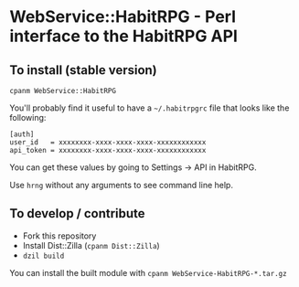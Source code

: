 # WebService::HabitRPG - Perl interface to the HabitRPG API

## To install (stable version)

    cpanm WebService::HabitRPG

You'll probably find it useful to have a `~/.habitrpgrc` file that
looks like the following:

    [auth]
    user_id   = xxxxxxxx-xxxx-xxxx-xxxx-xxxxxxxxxxxx
    api_token = xxxxxxxx-xxxx-xxxx-xxxx-xxxxxxxxxxxx

You can get these values by going to Settings -> API in HabitRPG.

Use `hrng` without any arguments to see command line help.

## To develop / contribute

* Fork this repository
* Install Dist::Zilla (`cpanm Dist::Zilla`)
* `dzil build`

You can install the built module with `cpanm WebService-HabitRPG-*.tar.gz`
